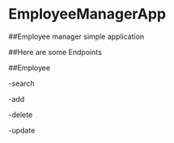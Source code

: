 # EmployeeManagerApp

##Employee manager simple application

##Here are some Endpoints

##Employee

-search

-add

-delete

-update

